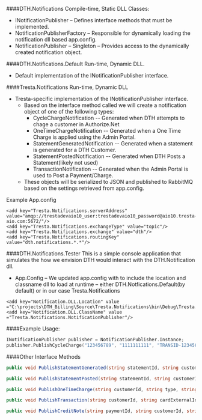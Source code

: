 ####DTH.Notifications
Compile-time, Static DLL
Classes:
* INotificationPublisher – Defines interface methods that must be implemented.
* NotificationPublisherFactory – Responsible for dynamically loading the notification dll based app.config.
* NotificationPublisher – Singleton – Provides access to the dynamically created notification object.

####DTH.Notifications.Default
Run-time, Dynamic DLL.
* Default implementation of the INotificationPublisher interface.

####Tresta.Notifications
Run-time, Dynamic DLL
* Tresta-specific implementation of the INotificationPublisher interface.
  * Based on the interface method called we will create a notification object of one of the following types:
    * CycleChargeNotification -- Generated when DTH attempts to chage a customer in Authorize.Net
    * OneTimeChargeNotification -- Generated when a One Time Charge is applied using the Admin Portal.
    * StatementGeneratedNotification -- Generated when a statement is generated for a DTH Customer.
    * StatementPostedNotification -- Generated when DTH Posts a Statement(likely not used)
    * TransactionNotification -- Generated when the Admin Portal is used to Post a Payment/Charge.
  * These objects will be serialized to JSON and published to RabbitMQ based on the settings retrieved from app.config.

Example App.config
```
<add key="Tresta.Notifications.serverAddress" value="amqp://trestadevaio10_user:trestadevaio10_password@aio10.tresta-aio.com:5672/"/>
<add key="Tresta.Notifications.exchangeType" value="topic"/>
<add key="Tresta.Notifications.exchange" value="dth"/>
<add key="Tresta.Notifications.routingKey" value="dth.notifications.*.*"/>
```
####DTH.Notifications.Tester
This is a simple console application that simulates the how we envision DTH would interact with the DTH.Notification dll.
* App.Config – We updated app.config with to include the location and classname dll to load at runtime – either DTH.Notfications.Default(by default) or in our case Tresta.Notifications
```
<add key="Notification.DLL.Location" value ="C:\projects\DTH_Billing\Source\Tresta.Notifications\bin\Debug\Tresta.Notifications.dll"/>
<add key="Notification.DLL.ClassName" value ="Tresta.Notifications.NotificationPublisher"/>
```

####Example Usage:
```c
INotificationPublisher publisher = NotificationPublisher.Instance;
publisher.PublishCycleCharge("123456789", "1111111111", "TRANSID-123456789", 59.95f, "APPROVED", 0.00f, DateTime.Now, 59.95f);
```

####Other Interface Methods
```c#
public void PublishStatementGenerated(string statementId, string customerId, DateTime statementGenerated, DateTime statementDue, string statementLink)
```
```c#
public void PublishStatementPosted(string statementId, string customerId, DateTime statementPosted, DateTime statementDue, string statementLink)
```
```c#
public void PublishOneTimeCharge(string customerId, string type, string amount, string chargeDate, string chargeDescription, float currentBalance, float previousBalance)
```

```c#
public void PublishTransaction(string customerId, string cardExternalId, string amount, string transactionType, float currentBalance, float previousBalance)
```

```c#
public void PublishCreditNote(string paymentId, string customerId, string creditNoteType, float amount, DateTime paymentDate, string paymentDescription, float currentBalance, float previousBalance)
```
